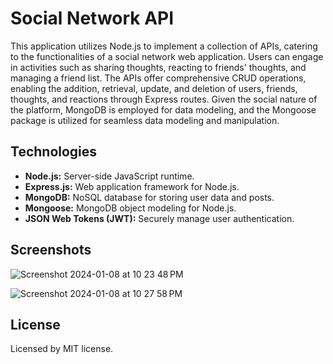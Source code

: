 # Social Network API

This application utilizes Node.js to implement a collection of APIs, catering to the functionalities of a social network web application. Users can engage in activities such as sharing thoughts, reacting to friends' thoughts, and managing a friend list. The APIs offer comprehensive CRUD operations, enabling the addition, retrieval, update, and deletion of users, friends, thoughts, and reactions through Express routes. Given the social nature of the platform, MongoDB is employed for data modeling, and the Mongoose package is utilized for seamless data modeling and manipulation.




## Technologies

- **Node.js:** Server-side JavaScript runtime.
- **Express.js:** Web application framework for Node.js.
- **MongoDB:** NoSQL database for storing user data and posts.
- **Mongoose:** MongoDB object modeling for Node.js.
- **JSON Web Tokens (JWT):** Securely manage user authentication.






## Screenshots

![Screenshot 2024-01-08 at 10 23 48 PM](https://github.com/Devon2731/Social-Network-API/assets/141438012/0c284b10-2b8e-4fa5-9f6e-4e06dbe5ac07)

![Screenshot 2024-01-08 at 10 27 58 PM](https://github.com/Devon2731/Social-Network-API/assets/141438012/e9a477b2-c1bd-41f4-84b3-427e5607f7b7)


## License 

Licensed by MIT license.

